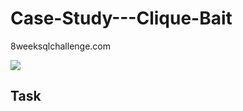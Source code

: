 # Case-Study---Clique-Bait
8weeksqlchallenge.com

![](https://8weeksqlchallenge.com/images/case-study-designs/6.png)


## **Task**
